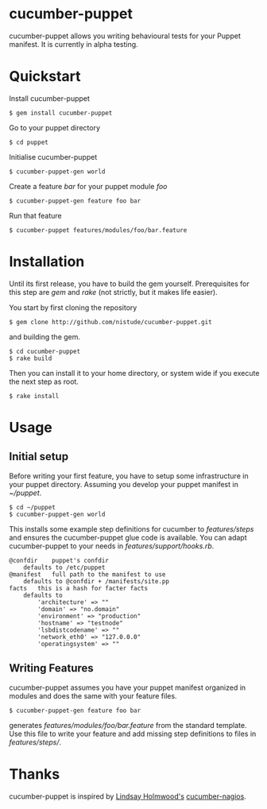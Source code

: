 # cucumber-puppet

cucumber-puppet allows you writing behavioural tests for your Puppet manifest.
It is currently in alpha testing.

# Quickstart

Install cucumber-puppet

    $ gem install cucumber-puppet

Go to your puppet directory

    $ cd puppet

Initialise cucumber-puppet

    $ cucumber-puppet-gen world

Create a feature *bar* for your puppet module *foo*

    $ cucumber-puppet-gen feature foo bar

Run that feature

    $ cucumber-puppet features/modules/foo/bar.feature

# Installation

Until its first release, you have to build the gem yourself. Prerequisites
for this step are *gem* and *rake* (not strictly, but it makes life easier).

You start by first cloning the repository

    $ gem clone http://github.com/nistude/cucumber-puppet.git

and building the gem.

    $ cd cucumber-puppet
    $ rake build

Then you can install it to your home directory, or system wide if you execute
the next step as root.

    $ rake install

# Usage

## Initial setup

Before writing your first feature, you have to setup some infrastructure in
your puppet directory. Assuming you develop your puppet manifest in *~/puppet*.

    $ cd ~/puppet
    $ cucumber-puppet-gen world

This installs some example step definitions for cucumber to *features/steps*
and ensures the cucumber-puppet glue code is available. You can adapt
cucumber-puppet to your needs in *features/support/hooks.rb*.

    @confdir	puppet's confdir
		defaults to /etc/puppet
    @manifest	full path to the manifest to use
		defaults to @confdir + /manifests/site.pp
    facts	this is a hash for facter facts
		defaults to
			'architecture' => ""
			'domain' => "no.domain"
			'environment' => "production"
			'hostname' => "testnode"
			'lsbdistcodename' => ""
			'network_eth0' => "127.0.0.0"
			'operatingsystem' => ""

## Writing Features

cucumber-puppet assumes you have your puppet manifest organized in modules and
does the same with your feature files.

    $ cucumber-puppet-gen feature foo bar

generates *features/modules/foo/bar.feature* from the standard template. Use
this file to write your feature and add missing step definitions to files in
*features/steps/*.

# Thanks

cucumber-puppet is inspired by
[Lindsay Holmwood's](http://holmwood.id.au/~lindsay/)
[cucumber-nagios](http://auxesis.github.com/cucumber-nagios/).
